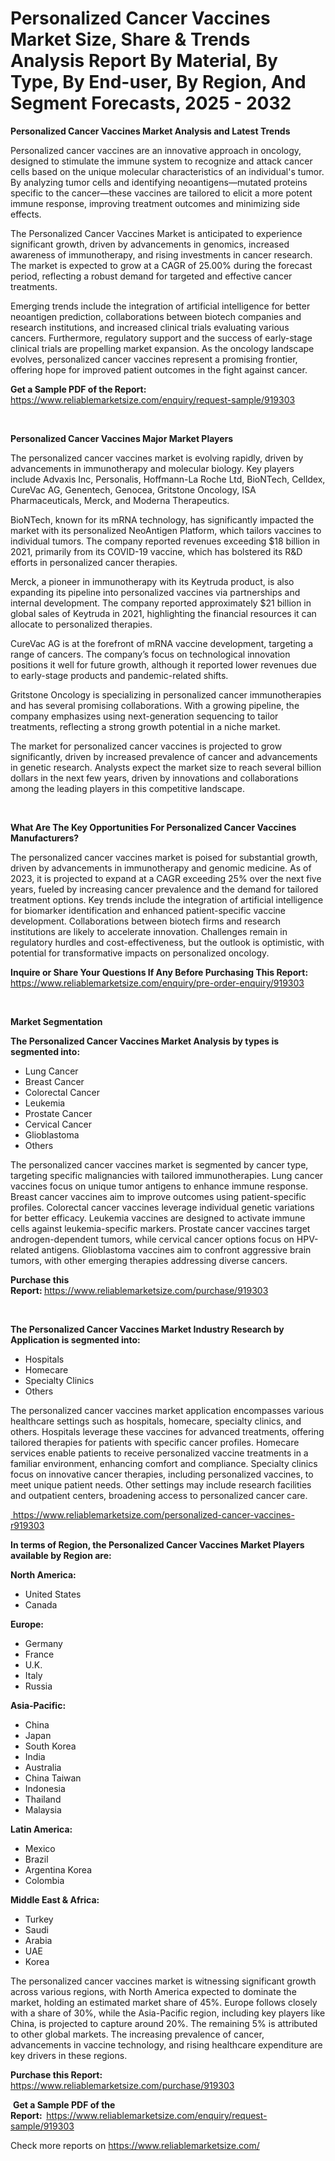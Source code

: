 <p><h1>Personalized Cancer Vaccines Market Size, Share & Trends Analysis Report By Material, By Type, By End-user, By Region, And Segment Forecasts, 2025 - 2032</h1></p><p><strong>Personalized Cancer Vaccines Market Analysis and Latest Trends</strong></p>
<p><p>Personalized cancer vaccines are an innovative approach in oncology, designed to stimulate the immune system to recognize and attack cancer cells based on the unique molecular characteristics of an individual's tumor. By analyzing tumor cells and identifying neoantigens—mutated proteins specific to the cancer—these vaccines are tailored to elicit a more potent immune response, improving treatment outcomes and minimizing side effects.</p><p>The Personalized Cancer Vaccines Market is anticipated to experience significant growth, driven by advancements in genomics, increased awareness of immunotherapy, and rising investments in cancer research. The market is expected to grow at a CAGR of 25.00% during the forecast period, reflecting a robust demand for targeted and effective cancer treatments. </p><p>Emerging trends include the integration of artificial intelligence for better neoantigen prediction, collaborations between biotech companies and research institutions, and increased clinical trials evaluating various cancers. Furthermore, regulatory support and the success of early-stage clinical trials are propelling market expansion. As the oncology landscape evolves, personalized cancer vaccines represent a promising frontier, offering hope for improved patient outcomes in the fight against cancer.</p></p>
<p><strong>Get a Sample PDF of the Report:&nbsp;</strong> <a href="https://www.reliablemarketsize.com/enquiry/request-sample/919303?utm_campaign=2799&utm_medium=2&utm_source=Github&utm_content=ia&utm_term=05032025&utm_id=personalized-cancer-vaccines">https://www.reliablemarketsize.com/enquiry/request-sample/919303</a></p>
<p>&nbsp;</p>
<p><strong>Personalized Cancer Vaccines Major Market Players</strong></p>
<p><p>The personalized cancer vaccines market is evolving rapidly, driven by advancements in immunotherapy and molecular biology. Key players include Advaxis Inc, Personalis, Hoffmann-La Roche Ltd, BioNTech, Celldex, CureVac AG, Genentech, Genocea, Gritstone Oncology, ISA Pharmaceuticals, Merck, and Moderna Therapeutics.</p><p>BioNTech, known for its mRNA technology, has significantly impacted the market with its personalized NeoAntigen Platform, which tailors vaccines to individual tumors. The company reported revenues exceeding $18 billion in 2021, primarily from its COVID-19 vaccine, which has bolstered its R&D efforts in personalized cancer therapies.</p><p>Merck, a pioneer in immunotherapy with its Keytruda product, is also expanding its pipeline into personalized vaccines via partnerships and internal development. The company reported approximately $21 billion in global sales of Keytruda in 2021, highlighting the financial resources it can allocate to personalized therapies.</p><p>CureVac AG is at the forefront of mRNA vaccine development, targeting a range of cancers. The company’s focus on technological innovation positions it well for future growth, although it reported lower revenues due to early-stage products and pandemic-related shifts.</p><p>Gritstone Oncology is specializing in personalized cancer immunotherapies and has several promising collaborations. With a growing pipeline, the company emphasizes using next-generation sequencing to tailor treatments, reflecting a strong growth potential in a niche market.</p><p>The market for personalized cancer vaccines is projected to grow significantly, driven by increased prevalence of cancer and advancements in genetic research. Analysts expect the market size to reach several billion dollars in the next few years, driven by innovations and collaborations among the leading players in this competitive landscape.</p></p>
<p>&nbsp;</p>
<p><strong>What Are The Key Opportunities For Personalized Cancer Vaccines Manufacturers?</strong></p>
<p><p>The personalized cancer vaccines market is poised for substantial growth, driven by advancements in immunotherapy and genomic medicine. As of 2023, it is projected to expand at a CAGR exceeding 25% over the next five years, fueled by increasing cancer prevalence and the demand for tailored treatment options. Key trends include the integration of artificial intelligence for biomarker identification and enhanced patient-specific vaccine development. Collaborations between biotech firms and research institutions are likely to accelerate innovation. Challenges remain in regulatory hurdles and cost-effectiveness, but the outlook is optimistic, with potential for transformative impacts on personalized oncology.</p></p>
<p><strong>Inquire or Share Your Questions If Any Before Purchasing This Report:</strong> <a href="https://www.reliablemarketsize.com/enquiry/pre-order-enquiry/919303?utm_campaign=2799&utm_medium=2&utm_source=Github&utm_content=ia&utm_term=05032025&utm_id=personalized-cancer-vaccines">https://www.reliablemarketsize.com/enquiry/pre-order-enquiry/919303</a></p>
<p>&nbsp;</p>
<p><strong>Market Segmentation</strong></p>
<p><strong>The Personalized Cancer Vaccines Market Analysis by types is segmented into:</strong></p>
<p><ul><li>Lung Cancer</li><li>Breast Cancer</li><li>Colorectal Cancer</li><li>Leukemia</li><li>Prostate Cancer</li><li>Cervical Cancer</li><li>Glioblastoma</li><li>Others</li></ul></p>
<p><p>The personalized cancer vaccines market is segmented by cancer type, targeting specific malignancies with tailored immunotherapies. Lung cancer vaccines focus on unique tumor antigens to enhance immune response. Breast cancer vaccines aim to improve outcomes using patient-specific profiles. Colorectal cancer vaccines leverage individual genetic variations for better efficacy. Leukemia vaccines are designed to activate immune cells against leukemia-specific markers. Prostate cancer vaccines target androgen-dependent tumors, while cervical cancer options focus on HPV-related antigens. Glioblastoma vaccines aim to confront aggressive brain tumors, with other emerging therapies addressing diverse cancers.</p></p>
<p><strong>Purchase this Report:&nbsp;</strong><a href="https://www.reliablemarketsize.com/purchase/919303?utm_campaign=2799&utm_medium=2&utm_source=Github&utm_content=ia&utm_term=05032025&utm_id=personalized-cancer-vaccines">https://www.reliablemarketsize.com/purchase/919303</a></p>
<p>&nbsp;</p>
<p><strong>The Personalized Cancer Vaccines Market Industry Research by Application is segmented into:</strong></p>
<p><ul><li>Hospitals</li><li>Homecare</li><li>Specialty Clinics</li><li>Others</li></ul></p>
<p><p>The personalized cancer vaccines market application encompasses various healthcare settings such as hospitals, homecare, specialty clinics, and others. Hospitals leverage these vaccines for advanced treatments, offering tailored therapies for patients with specific cancer profiles. Homecare services enable patients to receive personalized vaccine treatments in a familiar environment, enhancing comfort and compliance. Specialty clinics focus on innovative cancer therapies, including personalized vaccines, to meet unique patient needs. Other settings may include research facilities and outpatient centers, broadening access to personalized cancer care.</p></p>
<p><a href="https://www.reliablemarketsize.com/personalized-cancer-vaccines-r919303?utm_campaign=2799&utm_medium=2&utm_source=Github&utm_content=ia&utm_term=05032025&utm_id=personalized-cancer-vaccines">&nbsp;https://www.reliablemarketsize.com/personalized-cancer-vaccines-r919303</a></p>
<p><strong>In terms of Region, the Personalized Cancer Vaccines Market Players available by Region are:</strong></p>
<p>
    <p> <strong> North America: </strong>
        <ul>
            <li>United States</li>
            <li>Canada</li>
        </ul>
        </p> 
    <p> <strong> Europe: </strong>
        <ul>
            <li>Germany</li>
            <li>France</li>
            <li>U.K.</li>
            <li>Italy</li>
            <li>Russia</li>
        </ul>
        </p> 
    <p> <strong> Asia-Pacific: </strong>
        <ul>
            <li>China</li>
            <li>Japan</li>
            <li>South Korea</li>
            <li>India</li>
            <li>Australia</li>
            <li>China Taiwan</li>
            <li>Indonesia</li>
            <li>Thailand</li>
            <li>Malaysia</li>
        </ul>
        </p> 
    <p> <strong> Latin America: </strong>
        <ul>
            <li>Mexico</li>
            <li>Brazil</li>
            <li>Argentina Korea</li>
            <li>Colombia</li>
        </ul>
        </p> 
    <p> <strong> Middle East & Africa: </strong>
        <ul>
            <li>Turkey</li>
            <li>Saudi</li>
            <li>Arabia</li>
            <li>UAE</li>
            <li>Korea</li>
        </ul>
    </p>
    </p>
<p><p>The personalized cancer vaccines market is witnessing significant growth across various regions, with North America expected to dominate the market, holding an estimated market share of 45%. Europe follows closely with a share of 30%, while the Asia-Pacific region, including key players like China, is projected to capture around 20%. The remaining 5% is attributed to other global markets. The increasing prevalence of cancer, advancements in vaccine technology, and rising healthcare expenditure are key drivers in these regions.</p></p>
<p><strong>Purchase this Report: </strong><a href="https://www.reliablemarketsize.com/purchase/919303?utm_campaign=2799&utm_medium=2&utm_source=Github&utm_content=ia&utm_term=05032025&utm_id=personalized-cancer-vaccines">https://www.reliablemarketsize.com/purchase/919303</a></p>
<p>&nbsp;<strong>Get a Sample PDF of the Report:&nbsp;&nbsp;</strong><a href="https://www.reliablemarketsize.com/enquiry/request-sample/919303?utm_campaign=2799&utm_medium=2&utm_source=Github&utm_content=ia&utm_term=05032025&utm_id=personalized-cancer-vaccines">https://www.reliablemarketsize.com/enquiry/request-sample/919303</a></p>
<p><strong></strong></p>
<p>Check more reports on <a href="https://www.reliablemarketsize.com/?utm_campaign=2799&utm_medium=2&utm_source=Github&utm_content=ia&utm_term=05032025&utm_id=personalized-cancer-vaccines">https://www.reliablemarketsize.com/</a></p>